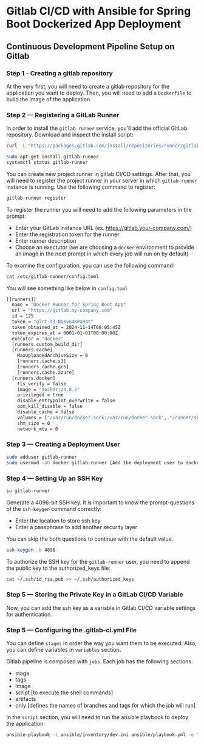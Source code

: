 # Gitlab CI/CD with Ansible for Spring Boot Dockerized App Deployment

## Continuous Development Pipeline Setup on Gitlab

### Step 1 - Creating a gitlab repository
At the very first, you will need to create a gitlab repository for the application you want to deploy. Then, you will need to add a `Dockerfile` to build the image of the application.

### Step 2 — Registering a GitLab Runner
In order to install the `gitlab-runner` service, you’ll add the official GitLab repository. Download and inspect the install script:

```bash
curl -L "https://packages.gitlab.com/install/repositories/runner/gitlab-runner/script.deb.sh" | sudo bash

sudo apt-get install gitlab-runner
systemctl status gitlab-runner
```

You can create new project runner in gitlab CI/CD settings. After that, you will need to register the project runner in your server in which `gitlab-runner` instance is running. Use the following command to register:

```bash
gitlab-runner register
```

To register the runner you will need to add the following parameters in the prompt:
- Enter your GitLab instance URL (ex. https://gitlab.your-company.com/)
- Enter the registration token for the runner
- Enter runner description
- Choose an exectutor (we are choosing a `docker` environment to provide an image in the next prompt in which every job will run on by default)


To examine the configuration, you can use the following command:

```bash
cat /etc/gitlab-runner/config.toml
```

You will see something like below in `config.toml`
```bash
[[runners]]
  name = "Docker Runner for Spring Boot App"
  url = "https://gitlab.my-company.com"
  id = 125
  token = "glrt-t3_NUXvG4KPa94t"
  token_obtained_at = 2024-11-14T08:05:45Z
  token_expires_at = 0001-01-01T00:00:00Z
  executor = "docker"
  [runners.custom_build_dir]
  [runners.cache]
    MaxUploadedArchiveSize = 0
    [runners.cache.s3]
    [runners.cache.gcs]
    [runners.cache.azure]
  [runners.docker]
    tls_verify = false
    image = "docker:24.0.5"
    privileged = true
    disable_entrypoint_overwrite = false
    oom_kill_disable = false
    disable_cache = false
    volumes = ["/var/run/docker.sock:/var/run/docker.sock", "/runner/services/docker", "/var/data/jenkins:/var/data/jenkins"]
    shm_size = 0
    network_mtu = 0
```

### Step 3 — Creating a Deployment User
```bash
sudo adduser gitlab-runner
sudo usermod -aG docker gitlab-runner [Add the deployment user to docker group to give access for running docker commands]
```

### Step 4 — Setting Up an SSH Key

```bash
su gitlab-runner
```
Generate a 4096-bit SSH key. It is important to know the prompt-questions of the `ssh-keygen` command correctly:
- Enter the location to store ssh key
- Enter a passphrase to add another security layer

You can skip the both questions to continue with the default value.

```bash
ssh-keygen -b 4096
```

To authorize the SSH key for the `gitlab-runner` user, you need to append the public key to the authorized_keys file:

```bash
cat ~/.ssh/id_rsa.pub >> ~/.ssh/authorized_keys
```

### Step 5 — Storing the Private Key in a GitLab CI/CD Variable
Now, you can add the ssh key as a variable in Gitlab CI/CD variable settings for authentication.

### Step 5 — Configuring the .gitlab-ci.yml File

You can define `stages` in order the way you want them to be executed. Also, you can define variables in `variables` section.

Gitlab pipeline is composed with `jobs`. Each job has the following sections:
- stage
- tags
- image
- script [to execute the shell commands]
- artifacts
- only [defines the names of branches and tags for which the job will run]

In the `script` section, you will need to run the ansible playbook to deploy the application:
```bash
ansible-playbook -i ansible/inventory/dev.ini ansible/playbook.yml -e "ENV=dev" --ssh-extra-args="-o StrictHostKeyChecking=no"
```